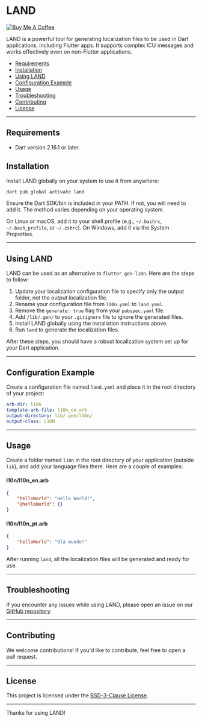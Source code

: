 # LAND

[![Buy Me A Coffee](https://www.buymeacoffee.com/assets/img/custom_images/orange_img.png)](https://www.buymeacoffee.com/lslv1243)

LAND is a powerful tool for generating localization files to be used in Dart applications, including Flutter apps. It supports complex ICU messages and works effectively even on non-Flutter applications.

- [Requirements](#requirements)
- [Installation](#installation)
- [Using LAND](#using-land)
- [Configuration Example](#configuration-example)
- [Usage](#usage)
- [Troubleshooting](#troubleshooting)
- [Contributing](#contributing)
- [License](#license)

---

## Requirements

- Dart version 2.16.1 or later.

## Installation

Install LAND globally on your system to use it from anywhere:

```bash
dart pub global activate land
```

Ensure the Dart SDK/bin is included in your PATH. If not, you will need to add it. The method varies depending on your operating system.

On Linux or macOS, add it to your shell profile (e.g., `~/.bashrc`, `~/.bash_profile`, or `~/.zshrc`). On Windows, add it via the System Properties.

---

## Using LAND

LAND can be used as an alternative to `flutter gen-l10n`. Here are the steps to follow:

1. Update your localization configuration file to specify only the output folder, not the output localization file.
2. Rename your configuration file from `l10n.yaml` to `land.yaml`.
3. Remove the `generate: true` flag from your `pubspec.yaml` file.
4. Add `/lib/.gen/` to your `.gitignore` file to ignore the generated files.
5. Install LAND globally using the installation instructions above.
6. Run `land` to generate the localization files.

After these steps, you should have a robust localization system set up for your Dart application.

---

## Configuration Example

Create a configuration file named `land.yaml` and place it in the root directory of your project:

```yaml
arb-dir: l10n
template-arb-file: l10n_en.arb
output-directory: lib/.gen/l10n/
output-class: L10N
```

---

## Usage

Create a folder named `l10n` in the root directory of your application (outside `lib`), and add your language files there. Here are a couple of examples:

#### l10n/l10n_en.arb

```json
{
    "helloWorld": "Hello World!",
    "@helloWorld": {}
}
```

#### l10n/l10n_pt.arb

```json
{
    "helloWorld": "Olá mundo!"
}
```

After running `land`, all the localization files will be generated and ready for use.

---

## Troubleshooting

If you encounter any issues while using LAND, please open an issue on our [GitHub repository](https://github.com/lslv1243/land).

---

## Contributing

We welcome contributions! If you'd like to contribute, feel free to open a pull request.

---

## License

This project is licensed under the [BSD-3-Clause License](LICENSE).

---

Thanks for using LAND!

